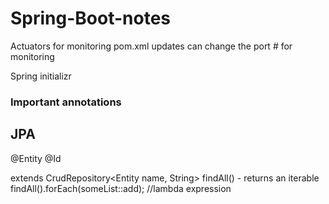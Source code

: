 # Spring-Boot-notes

Actuators for monitoring
pom.xml updates 
can change the port # for monitoring

Spring initializr

### Important annotations

JPA
----
@Entity
@Id

extends CrudRepository<Entity name, String>
findAll() - returns an iterable
findAll().forEach(someList::add); //lambda expression
